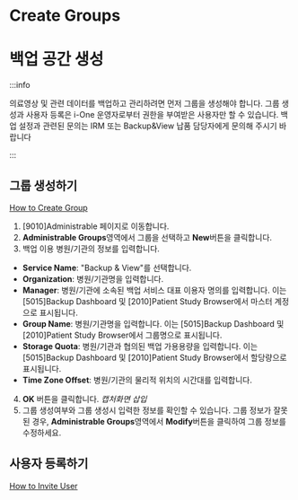 # Create Groups


# 백업 공간 생성
:::info

의료영상 및 관련 데이터를 백업하고 관리하려면 먼저 그룹을 생성해야 합니다.
그룹 생성과 사용자 등록은 i-One 운영자로부터 권한을 부여받은 사용자만 할 수 있습니다. 백업 설정과 관련된 문의는 IRM 또는 Backup&View 납품 담당자에게 문의해 주시기 바랍니다

:::

## 그룹 생성하기
[How to Create Group](!img/CreateBackupSpace_01.png)
1. [9010]Administrable 페이지로 이동합니다.
2. **Administrable Groups**영역에서 그룹을 선택하고 **New**버튼을 클릭합니다.
3. 백업 이용 병원/기관의 정보를 입력합니다.
- **Service Name**: "Backup & View"를 선택합니다.
- **Organization**: 병원/기관명을 입력합니다.
- **Manager**: 병원/기관에 소속된 백업 서비스 대표 이용자 명의를 입력합니다. 이는 [5015]Backup Dashboard 및 [2010]Patient Study Browser에서 마스터 계정으로 표시됩니다.
- **Group Name**: 병원/기관명을 입력합니다. 이는 [5015]Backup Dashboard 및 [2010]Patient Study Browser에서 그룹명으로 표시됩니다.
- **Storage Quota**: 병원/기관과 협의된 백업 가용용량을 입력합니다. 이는 [5015]Backup Dashboard 및 [2010]Patient Study Browser에서 할당량으로 표시됩니다.
- **Time Zone Offset**: 병원/기관의 물리적 위치의 시간대를 입력합니다.
4. **OK** 버튼을 클릭합니다.
*캡처화면 삽입*
5. 그룹 생성여부와 그룹 생성시 입력한 정보를 확인할 수 있습니다. 그룹 정보가 잘못된 경우, **Administrable Groups**영역에서 **Modify**버튼을 클릭하여 그룹 정보를 수정하세요.

## 사용자 등록하기
[How to Invite User](!img/CreateBackupSpace_02.png)
